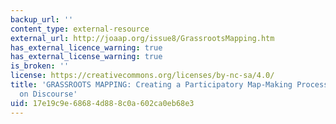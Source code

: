 ```yaml
---
backup_url: ''
content_type: external-resource
external_url: http://joaap.org/issue8/GrassrootsMapping.htm
has_external_licence_warning: true
has_external_license_warning: true
is_broken: ''
license: https://creativecommons.org/licenses/by-nc-sa/4.0/
title: 'GRASSROOTS MAPPING: Creating a Participatory Map-Making Process Ccentered
  on Discourse'
uid: 17e19c9e-6868-4d88-8c0a-602ca0eb68e3
---
```

